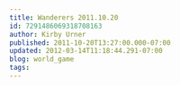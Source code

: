 ```yaml
---
title: Wanderers 2011.10.20
id: 7291486069318708163
author: Kirby Urner
published: 2011-10-20T13:27:00.000-07:00
updated: 2012-03-14T11:18:44.291-07:00
blog: world_game
tags: 
---
```


